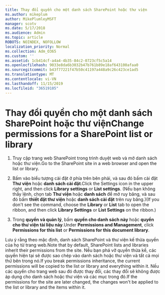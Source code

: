 ```yaml
---
title: Thay đổi quyền cho một danh sách SharePoint hoặc thư viện
ms.author: mikeplum
author: MikePlumleyMSFT
manager: scotv
ms.date: 5/17/2018
ms.audience: Admin
ms.topic: article
ROBOTS: NOINDEX, NOFOLLOW
localization_priority: Normal
ms.collection: Adm_O365
ms.custom: ''
ms.assetid: 1cb414cf-a4a4-4b35-84c2-0723cf5c5a14
ms.openlocfilehash: 9033e8da6b3032b47b761b89e18af643100afaa0
ms.sourcegitcommit: b43f77221f47b50c41197a448a9c26c423ce1ad5
ms.translationtype: MT
ms.contentlocale: vi-VN
ms.lasthandoff: 11/15/2019
ms.locfileid: "36519105"
---
```

# <a name="change-permissions-for-a-sharepoint-list-or-library"></a><span data-ttu-id="19813-102">Thay đổi quyền cho một danh sách SharePoint hoặc thư viện</span><span class="sxs-lookup"><span data-stu-id="19813-102">Change permissions for a SharePoint list or library</span></span>

1. <span data-ttu-id="19813-103">Truy cập trang web SharePoint trong trình duyệt web và mở danh sách hoặc thư viện.</span><span class="sxs-lookup"><span data-stu-id="19813-103">Go to the SharePoint site in a web browser and open the list or library.</span></span>
    
2. <span data-ttu-id="19813-104">Bấm vào biểu tượng cài đặt ở phía trên bên phải, và sau đó bấm cài đặt **Thư viện** hoặc **danh sách cài đặt**.</span><span class="sxs-lookup"><span data-stu-id="19813-104">Click the Settings icon in the upper right, and then click **Library settings** or **List settings**.</span></span> <span data-ttu-id="19813-105">(Nếu bạn không thấy lệnh, chọn tab **Thư viện** hoặc **danh sách** để mở ruy băng, và sau đó bấm **thiết đặt thư viện** hoặc **danh sách cài đặt** trên ruy băng.)</span><span class="sxs-lookup"><span data-stu-id="19813-105">(If you don't see the command, choose the **Library** or **List** tab to open the ribbon, and then click **Library Settings** or **List Settings** on the ribbon.)</span></span> 
    
3. <span data-ttu-id="19813-106">Trong **quyền và quản lý**, bấm **quyền cho danh sách này** hoặc **quyền cho thư viện tài liệu này**.</span><span class="sxs-lookup"><span data-stu-id="19813-106">Under **Permissions and Management**, click **Permissions for this list** or **Permissions for this document library**.</span></span>
    
<span data-ttu-id="19813-107">Lưu ý rằng theo mặc định, danh sách SharePoint và thư viện kế thừa quyền của họ từ trang web.</span><span class="sxs-lookup"><span data-stu-id="19813-107">Note that by default, SharePoint lists and libraries inherit their permissions from the site.</span></span> <span data-ttu-id="19813-108">Nếu bạn phá vỡ quyền thừa kế, các quyền hiện tại sẽ được sao chép vào danh sách hoặc thư viện và tất cả mọi thứ bên trong nó.</span><span class="sxs-lookup"><span data-stu-id="19813-108">If you break permissions inheritance, the current permissions will be copied to the list or library and everything within it.</span></span> <span data-ttu-id="19813-109">Nếu các quyền cho trang web sau đó được thay đổi, các thay đổi sẽ không được áp dụng cho danh sách hoặc thư viện và các mục trong đó.</span><span class="sxs-lookup"><span data-stu-id="19813-109">If the permissions for the site are later changed, the changes won't be applied to the list or library and the items within it.</span></span>
  

